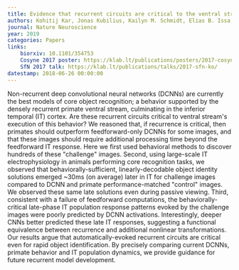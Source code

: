 ```yaml
---
title: Evidence that recurrent circuits are critical to the ventral stream's execution of core object recognition behavior
authors: Kohitij Kar, Jonas Kubilius, Kailyn M. Schmidt, Elias B. Issa, James J. DiCarlo
journal: Nature Neuroscience
year: 2019
categories: Papers
links:
    biorxiv: 10.1101/354753
    Cosyne 2017 poster: https://klab.lt/publications/posters/2017-cosyne-ko/
    SfN 2017 talk: https://klab.lt/publications/talks/2017-sfn-ko/
datestamp: 2018-06-26 00:00:00
---
```


Non-recurrent deep convolutional neural networks (DCNNs) are currently the best models of core object recognition; a behavior supported by the densely recurrent primate ventral stream, culminating in the inferior temporal (IT) cortex. Are these recurrent circuits critical to ventral stream's execution of this behavior? We reasoned that, if recurrence is critical, then primates should outperform feedforward-only DCNNs for some images, and that these images should require additional processing time beyond the feedforward IT response. Here we first used behavioral methods to discover hundreds of these "challenge" images. Second, using large-scale IT electrophysiology in animals performing core recognition tasks, we observed that behaviorally-sufficient, linearly-decodable object identity solutions emerged ~30ms (on average) later in IT for challenge images compared to DCNN and primate performance-matched "control" images. We observed these same late solutions even during passive viewing. Third, consistent with a failure of feedforward computations, the behaviorally-critical late-phase IT population response patterns evoked by the challenge images were poorly predicted by DCNN activations. Interestingly, deeper CNNs better predicted these late IT responses, suggesting a functional equivalence between recurrence and additional nonlinear transformations. Our results argue that automatically-evoked recurrent circuits are critical even for rapid object identification. By precisely comparing current DCNNs, primate behavior and IT population dynamics, we provide guidance for future recurrent model development.